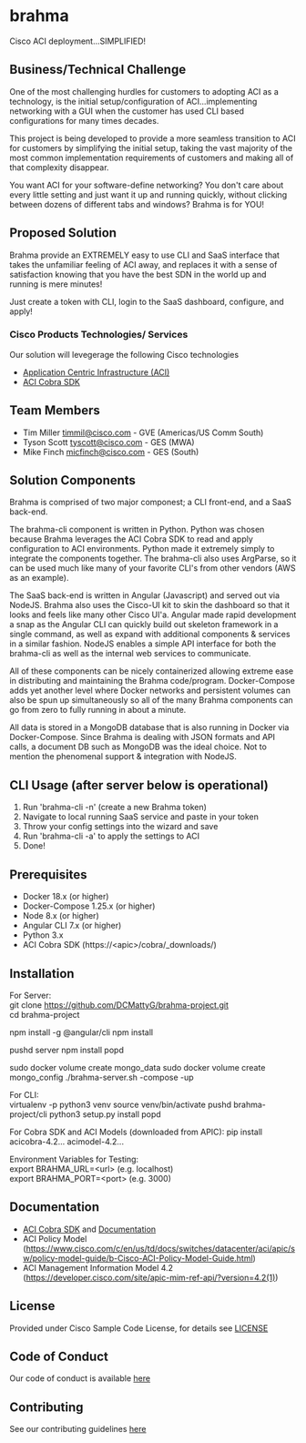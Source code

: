 # brahma

Cisco ACI deployment...SIMPLIFIED!

## Business/Technical Challenge

One of the most challenging hurdles for customers to adopting ACI as a technology, is the initial setup/configuration of ACI...implementing networking with a GUI when the customer has used CLI based configurations for many times decades.  

This project is being developed to provide a more seamless transition to ACI for customers by simplifying the initial setup, taking the vast majority of the most common implementation requirements of customers and making all of that complexity disappear.  

You want ACI for your software-define networking? You don't care about every little setting and just want it up and running quickly, without clicking between dozens of different tabs and windows? Brahma is for YOU!  

## Proposed Solution

Brahma provide an EXTREMELY easy to use CLI and SaaS interface that takes the unfamiliar feeling of ACI away, and replaces it with a sense of satisfaction knowing that you have the best SDN in the world up and running is mere minutes!  

Just create a token with CLI, login to the SaaS dashboard, configure, and apply!  
### Cisco Products Technologies/ Services

Our solution will levegerage the following Cisco technologies

* [Application Centric Infrastructure (ACI)](http://cisco.com/go/aci)
* [ACI Cobra SDK](https://github.com/datacenter/cobra)

## Team Members

* Tim Miller <timmil@cisco.com> - GVE (Americas/US Comm South)
* Tyson Scott <tyscott@cisco.com> - GES (MWA)
* Mike Finch <micfinch@cisco.com> - GES (South)

## Solution Components

Brahma is comprised of two major componest; a CLI front-end, and a SaaS back-end.  

The brahma-cli component is written in Python. Python was chosen because Brahma leverages the ACI Cobra SDK to read and apply configuration to ACI environments. Python made it extremely simply to integrate the components together. The brahma-cli also uses ArgParse, so it can be used much like many of your favorite CLI's from other vendors (AWS as an example).

The SaaS back-end is written in Angular (Javascript) and served out via NodeJS. Brahma also uses the Cisco-UI kit to skin the dashboard so that it looks and feels like many other Cisco UI'a. Angular made rapid development a snap as the Angular CLI can quickly build out skeleton framework in a single command, as well as expand with additional components & services in a similar fashion. NodeJS enables a simple API interface for both the brahma-cli as well as the internal web services to communicate.

All of these components can be nicely containerized allowing extreme ease in distributing and maintaining the Brahma code/program. Docker-Compose adds yet another level where Docker networks and persistent volumes can also be spun up simultaneously so all of the many Brahma components can go from zero to fully running in about a minute.

All data is stored in a MongoDB database that is also running in Docker via Docker-Compose. Since Brahma is dealing with JSON formats and API calls, a document DB such as MongoDB was the ideal choice. Not to mention the phenomenal support & integration with NodeJS.

## CLI Usage (after server below is operational)

1) Run 'brahma-cli -n' (create a new Brahma token)
2) Navigate to local running SaaS service and paste in your token
3) Throw your config settings into the wizard and save
4) Run 'brahma-cli -a' to apply the settings to ACI
5) Done!

## Prerequisites

- Docker 18.x (or higher)
- Docker-Compose 1.25.x (or higher)
- Node 8.x (or higher)
- Angular CLI 7.x (or higher)
- Python 3.x
- ACI Cobra SDK (https://&lt;apic&gt;/cobra/_downloads/)

## Installation

For Server:  
git clone https://github.com/DCMattyG/brahma-project.git  
cd brahma-project  

npm install -g @angular/cli
npm install

pushd server
npm install
popd

sudo docker volume create mongo_data
sudo docker volume create mongo_config
./brahma-server.sh -compose -up  
  
For CLI:  
virtualenv -p python3 venv
source venv/bin/activate 
pushd brahma-project/cli
python3 setup.py install
popd

For Cobra SDK and ACI Models (downloaded from APIC):
pip install acicobra-4.2... acimodel-4.2...

Environment Variables for Testing:  
export BRAHMA_URL=&lt;url&gt; (e.g. localhost)  
export BRAHMA_PORT=&lt;port&gt; (e.g. 3000)  

## Documentation

- [ACI Cobra SDK](https://github.com/datacenter/cobra) and [Documentation](https://cobra.readthedocs.io/en/latest/)
- ACI Policy Model (https://www.cisco.com/c/en/us/td/docs/switches/datacenter/aci/apic/sw/policy-model-guide/b-Cisco-ACI-Policy-Model-Guide.html)
- ACI Management Information Model 4.2 (https://developer.cisco.com/site/apic-mim-ref-api/?version=4.2(1))

## License

Provided under Cisco Sample Code License, for details see [LICENSE](./LICENSE.md)

## Code of Conduct

Our code of conduct is available [here](./CODE_OF_CONDUCT.md)

## Contributing

See our contributing guidelines [here](./CONTRIBUTING.md)
